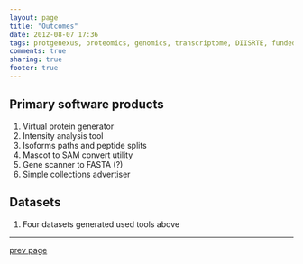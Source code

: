 ```yaml
---
layout: page
title: "Outcomes"
date: 2012-08-07 17:36
tags: protgenexus, proteomics, genomics, transcriptome, DIISRTE, fundedByAustralianNationalDataService, andsApps, ap11, andsOutputs, andsProduct
comments: true
sharing: true
footer: true
---
```


## Primary software products

1. Virtual protein generator
1. Intensity analysis tool
1. Isoforms paths and peptide splits
1. Mascot to SAM convert utility
1. Gene scanner to FASTA (?)
1. Simple collections advertiser

## Datasets

1. Four datasets generated used tools above

<hr/>

[prev page](/design/) 

